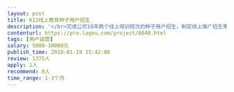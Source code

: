 ```yaml
---                
layout: post       
title: K12线上教育种子用户招生           
description: '</br>完成公司18年两个线上培训班次的种子用户招生，制定线上推广招生策略，并监督落地。</br>'     
contenturl: https://pro.lagou.com/project/6048.html      
tags: [用户运营]            
salary: 5000-10000元          
publish_time: 2018-01-19 15:42:06         
review: 1375人                   
apply: 1人                   
recommend: 0人                   
time_range: 1-3个月              
---                 
```

